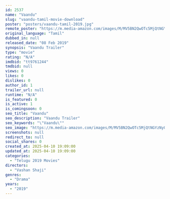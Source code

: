 ```yaml
---
id: 2537
name: "Vaandu"
slug: "vaandu-tamil-movie-download"
poster: "posters/vaandu-tamil-2019.jpg"
remote_poster: "https://m.media-amazon.com/images/M/MV5BN2QwOTc5MjQtNGYzNy00NDE5LTlkZGUtZjFmNzQwZWZmZDRlXkEyXkFqcGdeQXVyODg3NzYwNjA@._V1_SX300.jpg"
original_language: "Tamil"
dubbed_in: null
released_date: "08 Feb 2019"
synopsis: "Vaandu Trailer"
type: "movie"
rating: "N/A"
imdbid: "tt9761244"
tmdbid: null
views: 0
likes: 0
dislikes: 0
author_id: 1
trailer_url: null
runtime: "N/A"
is_featured: 0
is_active: 1
is_comingsoon: 0
seo_title: "Vaandu"
seo_description: "Vaandu Trailer"
seo_keywords: "\"Vaandu\""
seo_image: "https://m.media-amazon.com/images/M/MV5BN2QwOTc5MjQtNGYzNy00NDE5LTlkZGUtZjFmNzQwZWZmZDRlXkEyXkFqcGdeQXVyODg3NzYwNjA@._V1_SX300.jpg"
screenshots: null
redirect_to: null
social_shares: 0
created_at: 2025-04-10 19:09:00
updated_at: 2025-04-10 19:09:00
categories:
  - "Telugu 2019 Movies"
directors:
  - "Vashan Shaji"
genres:
  - "Drama"
years:
  - "2019"
---
```

